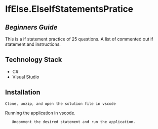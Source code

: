 # IfElse.ElseIfStatementsPratice
## _Beginners Guide_

This is a if statement practice of 25 questions. A list of commented out if statement and instructions.

## Technology Stack

-	C#
-	Visual Studio

## Installation

    Clone, unzip, and open the solution file in vscode

Running the application in vscode.
``` sh
   Uncomment the desired statement and run the application.
```
